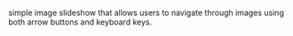 simple image slideshow that allows users to navigate through images using both arrow buttons and keyboard keys.
